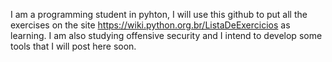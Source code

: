 I am a programming student in pyhton, I will use this github to put all the exercises on the site https://wiki.python.org.br/ListaDeExercicios as learning.
I am also studying offensive security and I intend to develop some tools that I will post here soon.

<!---
N0tH3r0/N0tH3r0 is a ✨ special ✨ repository because its `README.md` (this file) appears on your GitHub profile.
You can click the Preview link to take a look at your changes.
--->
